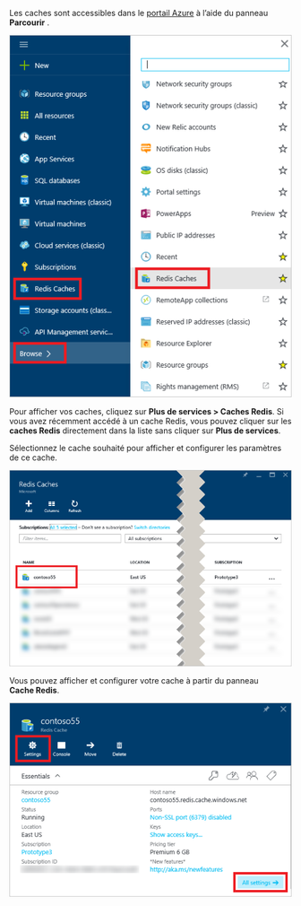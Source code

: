 Les caches sont accessibles dans le [portail Azure](https://portal.azure.com) à l’aide du panneau **Parcourir** .

![Panneau de navigation Cache Redis Azure](media/redis-cache-browse/redis-cache-browse.png)

Pour afficher vos caches, cliquez sur **Plus de services > Caches Redis**. Si vous avez récemment accédé à un cache Redis, vous pouvez cliquer sur les **caches Redis** directement dans la liste sans cliquer sur **Plus de services**.

Sélectionnez le cache souhaité pour afficher et configurer les paramètres de ce cache.

![Liste de cache de navigation Cache Redis Azure](media/redis-cache-browse/redis-caches.png)

Vous pouvez afficher et configurer votre cache à partir du panneau **Cache Redis**.

![Tous les paramètres de Cache Redis](media/redis-cache-browse/redis-cache-blade.png)

